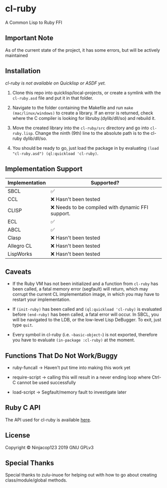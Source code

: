 # cl-ruby

A Common Lisp to Ruby FFI

## Important Note

As of the current state of the project, it has some errors, but will be actively maintained

## Installation

_cl-ruby is not available on Quicklisp or ASDF yet._

1. Clone this repo into quicklisp/local-projects, or create a symlink with the `cl-ruby.asd` file and put it in that folder.

2. Navigate to the folder containing the Makefile and run `make (mac/linux/windows)` to create a library. If an error is returned, check where the C compiler is looking for libruby.(dylib/dll/so) and rebuild it.

3. Move the created library into the `cl-ruby/src` directory and go into `cl-ruby.lisp`. Change the ninth (9th) line to the absolute path is to the cl-ruby dylib/dll/so.

4. You should be ready to go, just load the package in by evaluating `(load "cl-ruby.asd") (ql:quickload 'cl-ruby)`.

## Implementation Support

Implementation | Supported?
-------------- | ----------
SBCL           | :white_check_mark:
CCL            | :x: Hasn't been tested
CLISP          | :x: Needs to be compiled with dynamic FFI support.
ECL            | :white_check_mark:
ABCL           | :white_check_mark:
Clasp          | :x: Hasn't been tested
Allegro CL     | :x: Hasn't been tested
LispWorks      | :x: Hasn't been tested

## Caveats

- If the Ruby VM has not been initialized and a function from `cl-ruby` has been called, a fatal memory error (segfault) will return, which may corrupt the current CL implementation image, in which you may have to restart your implementation.

- If `(init-ruby)` has been called and `(ql:quickload 'cl-ruby)` is evaluated before `(end-ruby)` has been called, a fatal error will occur. In SBCL, you will be navigated to the LDB, or the low-level Lisp DeBugger. To exit, just type `quit`.

- Every symbol in cl-ruby (i.e. `~basic-object~`) is not exported, therefore you have to evaluate `(in-package :cl-ruby)` at the moment.

## Functions That Do Not Work/Buggy

- ruby-funcall -> Haven't put time into making this work yet

- require-script -> calling this will result in a never ending loop where Ctrl-C cannot be used successfully

- load-script -> Segfault/memory fault to investigate later

## Ruby C API

The API used for cl-ruby is available [here](http://silverhammermba.github.io/emberb/c/).

## License

Copyright :copyright: Ninjacop123 2019
GNU GPLv3

## Special Thanks

Special thanks to zulu-inuoe for helping out with how to go about creating class/module/global methods.